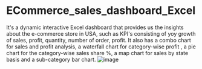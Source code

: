 # ECommerce_sales_dashboard_Excel
It's a dynamic interactive Excel dashboard that provides us the insights about the e-commerce store in USA, such as KPI's consisting of yoy growth of sales, profit, quantity, number of order,  profit.
It also has a  combo chart  for sales and profit analysis, a waterfall chart for  category-wise profit , a pie chart for the  category-wise sales share %, a map chart
for sales by state basis and a sub-category bar chart.
![image](https://github.com/hari3100/ECommerce_sales_dashboard_Excel/assets/115133374/a472399a-6e1c-45b7-ad41-45aec1ccaee9)
